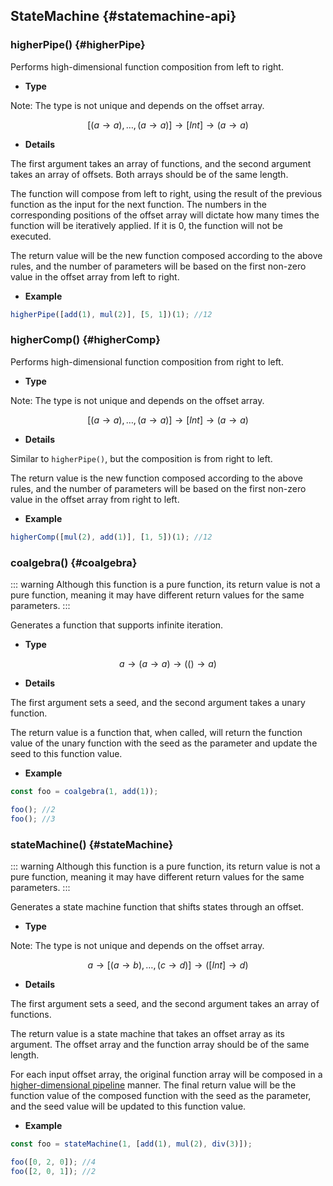 ## StateMachine {#statemachine-api}

### higherPipe() {#higherPipe}

Performs high-dimensional function composition from left to right.

- **Type**

Note: The type is not unique and depends on the offset array.

$$
[(a \to a), \ldots, (a \to a)] \to [Int] \to (a \to a)
$$

- **Details**

The first argument takes an array of functions, and the second argument takes an array of offsets. Both arrays should be of the same length.

The function will compose from left to right, using the result of the previous function as the input for the next function. The numbers in the corresponding positions of the offset array will dictate how many times the function will be iteratively applied. If it is 0, the function will not be executed.

The return value will be the new function composed according to the above rules, and the number of parameters will be based on the first non-zero value in the offset array from left to right.

- **Example**

```js
higherPipe([add(1), mul(2)], [5, 1])(1); //12
```

### higherComp() {#higherComp}

Performs high-dimensional function composition from right to left.

- **Type**

Note: The type is not unique and depends on the offset array.

$$
[(a \to a), \ldots, (a \to a)] \to [Int] \to (a \to a)
$$

- **Details**

Similar to `higherPipe()`, but the composition is from right to left.

The return value is the new function composed according to the above rules, and the number of parameters will be based on the first non-zero value in the offset array from right to left.

- **Example**

```js
higherComp([mul(2), add(1)], [1, 5])(1); //12
```

### coalgebra() {#coalgebra}

::: warning
Although this function is a pure function, its return value is not a pure function, meaning it may have different return values for the same parameters.
:::

Generates a function that supports infinite iteration.

- **Type**

$$
a \to (a \to a) \to (() \to a)
$$

- **Details**

The first argument sets a seed, and the second argument takes a unary function.

The return value is a function that, when called, will return the function value of the unary function with the seed as the parameter and update the seed to this function value.

- **Example**

```js
const foo = coalgebra(1, add(1));

foo(); //2
foo(); //3
```

### stateMachine() {#stateMachine}

::: warning
Although this function is a pure function, its return value is not a pure function, meaning it may have different return values for the same parameters.
:::

Generates a state machine function that shifts states through an offset.

- **Type**

Note: The type is not unique and depends on the offset array.

$$
a \to [(a \to b), \ldots, (c \to d)] \to ([Int] \to d)
$$

- **Details**

The first argument sets a seed, and the second argument takes an array of functions.

The return value is a state machine that takes an offset array as its argument. The offset array and the function array should be of the same length.

For each input offset array, the original function array will be composed in a [higher-dimensional pipeline](#higherPipe) manner. The final return value will be the function value of the composed function with the seed as the parameter, and the seed value will be updated to this function value.

- **Example**

```js
const foo = stateMachine(1, [add(1), mul(2), div(3)]);

foo([0, 2, 0]); //4
foo([2, 0, 1]); //2
```
